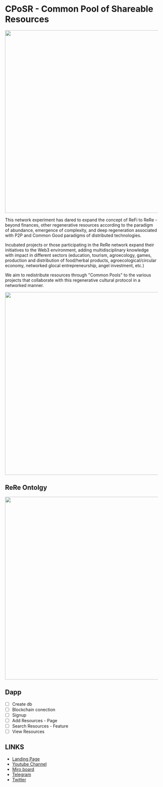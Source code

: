 # CPoSR - Common Pool of Shareable Resources

<img src="https://github.com/ReRe-Recursos-Regenerativos/CPoSR/blob/main/images/CPoSR2.png" width="600px">

This network experiment has dared to expand the concept of ReFi to ReRe - beyond finances, other regenerative resources according to the paradigm of abundance, emergence of complexity, and deep regeneration associated with P2P and Common Good paradigms of distributed technologies.

Incubated projects or those participating in the ReRe network expand their initiatives to the Web3 environment, adding multidisciplinary knowledge with impact in different sectors (education, tourism, agroecology, games, production and distribution of food/herbal products, agroecological/circular economy, networked glocal entrepreneurship, angel investment, etc.)

We aim to redistribute resources through "Common Pools" to the various projects that collaborate with this regenerative cultural protocol in a networked manner.

<img src="https://github.com/ReRe-Recursos-Regenerativos/CPoSR/blob/main/images/CPoSR.png" width="600px">

## ReRe Ontolgy
<img src="https://github.com/ReRe-Recursos-Regenerativos/CPoSR/blob/main/images/ReReOntology.PNG" width="600px">

## Dapp
- [ ] Create db
- [ ] Blockchain conection
- [ ] Signup
- [ ] Add Resources - Page
- [ ] Search Resources - Feature
- [ ] View Resources

## LINKS
- [Landing Page](https://rereabundance.mobirisesite.com/)
- [Youtube Channel](https://www.youtube.com/@abundancerere)
- [Miro board](https://miro.com/app/board/uXjVNf0Lea0=/)
- [Telegram](https://t.me/+kzkg606Bh8dmZjcx)
- [Twitter](https://twitter.com/rere_abundance)
